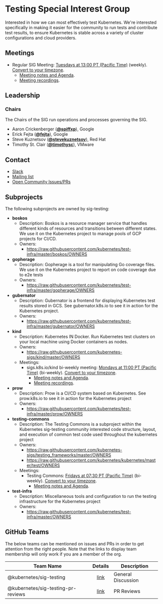 <!---
This is an autogenerated file!

Please do not edit this file directly, but instead make changes to the
sigs.yaml file in the project root.

To understand how this file is generated, see https://git.k8s.io/community/generator/README.md
--->
# Testing Special Interest Group

Interested in how we can most effectively test Kubernetes. We're interested specifically in making it easier for the community to run tests and contribute test results, to ensure Kubernetes is stable across a variety of cluster configurations and cloud providers.

## Meetings
* Regular SIG Meeting: [Tuesdays at 13:00 PT (Pacific Time)](https://docs.google.com/document/d/1FQx0BPlkkl1Bn0c9ocVBxYIKojpmrS1CFP5h0DI68AE/edit) (weekly). [Convert to your timezone](http://www.thetimezoneconverter.com/?t=13:00&tz=PT%20%28Pacific%20Time%29).
  * [Meeting notes and Agenda](https://bit.ly/k8s-sig-testing-notes).
  * [Meeting recordings](https://bit.ly/k8s-sig-testing-videos).

## Leadership

### Chairs
The Chairs of the SIG run operations and processes governing the SIG.

* Aaron Crickenberger (**[@spiffxp](https://github.com/spiffxp)**), Google
* Erick Fejta (**[@fejta](https://github.com/fejta)**), Google
* Steve Kuznetsov (**[@stevekuznetsov](https://github.com/stevekuznetsov)**), Red Hat
* Timothy St. Clair (**[@timothysc](https://github.com/timothysc)**), VMware

## Contact
* [Slack](https://kubernetes.slack.com/messages/sig-testing)
* [Mailing list](https://groups.google.com/forum/#!forum/kubernetes-sig-testing)
* [Open Community Issues/PRs](https://github.com/kubernetes/community/labels/sig%2Ftesting)

## Subprojects

The following subprojects are owned by sig-testing:
- **boskos**
  - Description: Boskos is a resource manager service that handles different kinds of resources and transitions between different states. We use it on the Kubernetes project to manage pools of GCP projects for CI/CD.
  - Owners:
    - https://raw.githubusercontent.com/kubernetes/test-infra/master/boskos/OWNERS
- **gopherage**
  - Description: Gopherage is a tool for manipulating Go coverage files. We use it on the Kubernetes project to report on code coverage due to e2e tests
  - Owners:
    - https://raw.githubusercontent.com/kubernetes/test-infra/master/gopherage/OWNERS
- **gubernator**
  - Description: Gubernator is a frontend for displaying Kubernetes test results stored in GCS. See gubernator.k8s.io to see it in action for the Kubernetes project.
  - Owners:
    - https://raw.githubusercontent.com/kubernetes/test-infra/master/gubernator/OWNERS
- **kind**
  - Description: Kubernetes IN Docker. Run Kubernetes test clusters on your local machine using Docker containers as nodes.
  - Owners:
    - https://raw.githubusercontent.com/kubernetes-sigs/kind/master/OWNERS
  - Meetings:
    - sigs.k8s.io/kind bi-weekly meeting: [Mondays at 11:00 PT (Pacific Time)](https://docs.google.com/document/d/1FQx0BPlkkl1Bn0c9ocVBxYIKojpmrS1CFP5h0DI68AE/edit) (bi-weekly). [Convert to your timezone](http://www.thetimezoneconverter.com/?t=11:00&tz=PT%20%28Pacific%20Time%29).
      - [Meeting notes and Agenda](https://docs.google.com/document/d/1b9Ppm7ZT_tMWRs5Ph1zGJJKb5nF9c3ZHzMwg1olJIrc/edit).
      - [Meeting recordings](https://bit.ly/k8s-sig-testing-videos).
- **prow**
  - Description: Prow is a CI/CD system based on Kubernetes. See prow.k8s.io to see it in action for the Kubernetes project
  - Owners:
    - https://raw.githubusercontent.com/kubernetes/test-infra/master/prow/OWNERS
- **testing-commons**
  - Description: The Testing Commons is a subproject within the Kubernetes sig-testing community interested code structure, layout, and execution of common test code used throughout the kubernetes project
  - Owners:
    - https://raw.githubusercontent.com/kubernetes-sigs/testing_frameworks/master/OWNERS
    - https://raw.githubusercontent.com/kubernetes/kubernetes/master/test/OWNERS
  - Meetings:
    - Testing Commons: [Fridays at 07:30 PT (Pacific Time)](https://docs.google.com/document/d/1FQx0BPlkkl1Bn0c9ocVBxYIKojpmrS1CFP5h0DI68AE/edit) (bi-weekly). [Convert to your timezone](http://www.thetimezoneconverter.com/?t=07:30&tz=PT%20%28Pacific%20Time%29).
      - [Meeting notes and Agenda](https://docs.google.com/document/d/1TOC8vnmlkWw6HRNHoe5xSv5-qv7LelX6XK3UVCHuwb0/edit#heading=h.tnoevy5f439o).
- **test-infra**
  - Description: Miscellaneous tools and configuration to run the testing infrastructure for the Kubernetes project
  - Owners:
    - https://raw.githubusercontent.com/kubernetes/test-infra/master/OWNERS

## GitHub Teams

The below teams can be mentioned on issues and PRs in order to get attention from the right people.
Note that the links to display team membership will only work if you are a member of the org.

| Team Name | Details | Description |
| --------- |:-------:| ----------- |
| @kubernetes/sig-testing | [link](https://github.com/orgs/kubernetes/teams/sig-testing) | General Discussion |
| @kubernetes/sig-testing-pr-reviews | [link](https://github.com/orgs/kubernetes/teams/sig-testing-pr-reviews) | PR Reviews |

<!-- BEGIN CUSTOM CONTENT -->

<!-- END CUSTOM CONTENT -->
